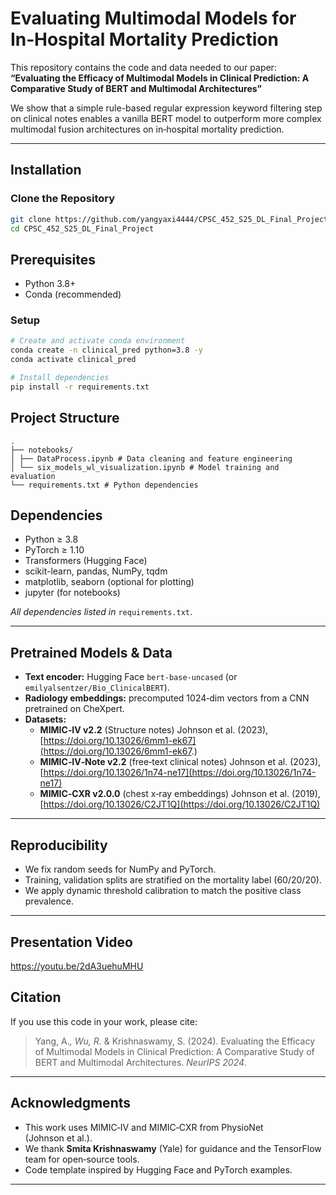 
# Evaluating Multimodal Models for In‑Hospital Mortality Prediction

This repository contains the code and data needed to our paper:  
**“Evaluating the Efficacy of Multimodal Models in Clinical Prediction: A Comparative Study of BERT and Multimodal Architectures”**

We show that a simple rule-based regular expression keyword filtering step on clinical notes enables a vanilla BERT model to outperform more complex multimodal fusion architectures on in‑hospital mortality prediction.

---

## Installation

### Clone the Repository
```bash
git clone https://github.com/yangyaxi4444/CPSC_452_S25_DL_Final_Project
cd CPSC_452_S25_DL_Final_Project
````

## Prerequisites
- Python 3.8+
- Conda (recommended)

### Setup
```bash
# Create and activate conda environment
conda create -n clinical_pred python=3.8 -y
conda activate clinical_pred

# Install dependencies
pip install -r requirements.txt
```


## Project Structure
```
.
├── notebooks/
│ ├── DataProcess.ipynb # Data cleaning and feature engineering
│ └── six_models_wl_visualization.ipynb # Model training and evaluation
└── requirements.txt # Python dependencies
```

## Dependencies

* Python ≥ 3.8
* PyTorch ≥ 1.10
* Transformers (Hugging Face)
* scikit-learn, pandas, NumPy, tqdm
* matplotlib, seaborn (optional for plotting)
* jupyter (for notebooks)

*All dependencies listed in* `requirements.txt`.

---

## Pretrained Models & Data

* **Text encoder:** Hugging Face `bert-base-uncased` (or `emilyalsentzer/Bio_ClinicalBERT`).
* **Radiology embeddings:** precomputed 1024‑dim vectors from a CNN pretrained on CheXpert.
* **Datasets:**
  * **MIMIC‑IV v2.2** (Structure notes)
    Johnson et al. (2023), [https://doi.org/10.13026/6mm1-ek67](https://doi.org/10.13026/6mm1-ek67.)
  * **MIMIC‑IV‑Note v2.2** (free‑text clinical notes)
    Johnson et al. (2023), [https://doi.org/10.13026/1n74-ne17](https://doi.org/10.13026/1n74-ne17)
  * **MIMIC‑CXR v2.0.0** (chest x‑ray embeddings)
    Johnson et al. (2019), [https://doi.org/10.13026/C2JT1Q](https://doi.org/10.13026/C2JT1Q)
---

## Reproducibility
* We fix random seeds for NumPy and PyTorch.
* Training, validation splits are stratified on the mortality label (60/20/20).
* We apply dynamic threshold calibration to match the positive class prevalence.

---
## Presentation Video
https://youtu.be/2dA3uehuMHU

## Citation

If you use this code in your work, please cite:

> Yang, A.*, Wu, R.* & Krishnaswamy, S. (2024). Evaluating the Efficacy of Multimodal Models in Clinical Prediction: A Comparative Study of BERT and Multimodal Architectures. *NeurIPS 2024*.

---

## Acknowledgments

* This work uses MIMIC‑IV and MIMIC‑CXR from PhysioNet (Johnson et al.).
* We thank **Smita Krishnaswamy** (Yale) for guidance and the TensorFlow team for open‐source tools.
* Code template inspired by Hugging Face and PyTorch examples.

---

